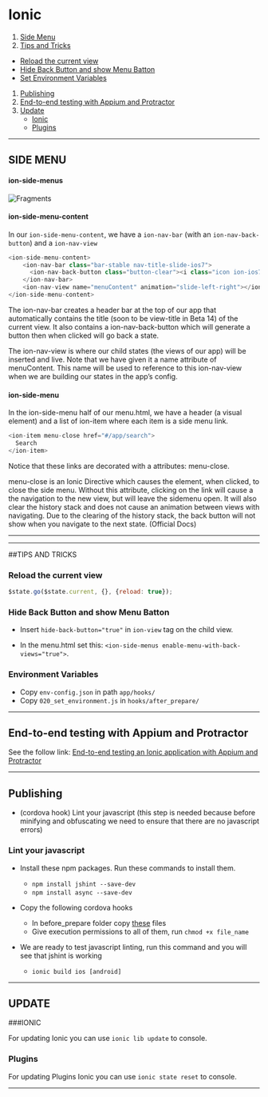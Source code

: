 # Ionic
1. [Side Menu](#side-menu)
1. [Tips and Tricks](#tips-and-tricks)
  * [Reload the current view](#reload-the-current-view)
  * [Hide Back Button and show Menu Batton](#hide-back-button-and-show-menu-batton)
  * [Set Environment Variables](#environment-variables)
1. [Publishing](#publishing)
1. [End-to-end testing with Appium and Protractor](#end-to-end-testing-with-appium-and-protractor)
2. [Update](#update)
    * [Ionic](#ionic-1)
    * [Plugins](#plugins)

---
## SIDE MENU
#### ion-side-menus
![Fragments](http://developer.android.com/images/fundamentals/fragments.png)

#### ion-side-menu-content
In our `ion-side-menu-content`, we have a `ion-nav-bar` (with an `ion-nav-back-button`) and a `ion-nav-view`
``` javascript
<ion-side-menu-content>
    <ion-nav-bar class="bar-stable nav-title-slide-ios7">
      <ion-nav-back-button class="button-clear"><i class="icon ion-ios7-arrow-back"></i> Back</ion-nav-back-button>
    </ion-nav-bar>
    <ion-nav-view name="menuContent" animation="slide-left-right"></ion-nav-view>
</ion-side-menu-content>
```

The ion-nav-bar creates a header bar at the top of our app that automatically contains the title (soon to be view-title in Beta 14) of the current view. It also contains a ion-nav-back-button which will generate a button then when clicked will go back a state.

The ion-nav-view is where our child states (the views of our app) will be inserted and live. Note that we have given it a name attribute of menuContent. This name will be used to reference to this ion-nav-view when we are building our states in the app’s config.
#### ion-side-menu
In the ion-side-menu half of our menu.html, we have a header (a visual element) and a list of ion-item where each item is a side menu link.
``` javascript
<ion-item menu-close href="#/app/search">
  Search
</ion-item>
```
Notice that these links are decorated with a attributes: menu-close.

menu-close is an Ionic Directive which causes the element, when clicked, to close the side menu. Without this attribute, clicking on the link will cause a the navigation to the new view, but will leave the sidemenu open. It will also clear the history stack and does not cause an animation between views with navigating. Due to the clearing of the history stack, the back button will not show when you navigate to the next state. (Official Docs)

---
---

##TIPS AND TRICKS
### Reload the current view
``` javascript
$state.go($state.current, {}, {reload: true});
```

### Hide Back Button and show Menu Batton 
* Insert `hide-back-button="true"` in `ion-view` tag on the child view.

* In the menu.html set this: `<ion-side-menus enable-menu-with-back-views="true">`.


### Environment Variables
* Copy `env-config.json` in path `app/hooks/`
* Copy `020_set_environment.js` in `hooks/after_prepare/`

---
## End-to-end testing with Appium and Protractor
See the follow link: [End-to-end testing an Ionic application with Appium and Protractor](http://tombuyse.com/end-to-end-testing-an-ionic-application-with-appium-and-protractor/)

---

## Publishing
* (cordova hook) Lint your javascript (this step is needed because before minifying and obfuscating we need to ensure that there are no javascript errors)

### Lint your javascript
* Install these npm packages. Run these commands to install them.
	* `npm install jshint --save-dev`
	* `npm install async --save-dev`
	
* Copy the following cordova hooks
	* In before_prepare folder copy [these]() files
	* Give execution permissions to all of them, run `chmod +x file_name`
* We are ready to test javascript linting, run this command and you will see that jshint is working
	* `ionic build ios [android]`

---

## UPDATE

###IONIC

For updating Ionic you can use `ionic lib update` to console.


### Plugins

For updating Plugins Ionic you can use `ionic state reset` to console.

---

